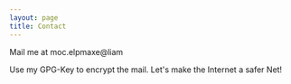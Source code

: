 ```yaml
---
layout: page
title: Contact
---
```


<p class="lead">Mail me at <span class="bot">moc.elpmaxe@liam</span></p>

Use my GPG-Key to encrypt the mail. Let's make the Internet a safer Net!
